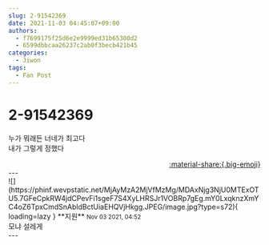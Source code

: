```yaml
---
slug: 2-91542369
date: 2021-11-03 04:45:07+09:00
authors:
  - f7699175f25d6e2e9999ed31b65300d2
  - 6599dbbcaa26237c2ab0f3becb421b45
categories:
  - Jiwon
tags:
  - Fan Post
---
```


# 2-91542369

<div class="post-container" markdown="1">
<div class="content-container md-sidebar__scrollwrap" markdown="1">

누가 뭐래든 너네가 최고다<br>내가 그렇게 정했다

</div>
</div>

<div style="text-align: right;" markdown="1">
<a href="https://weverse.io/fromis9/fanpost/2-91542369" style="text-align: right;">:material-share:{.big-emoji}</a>
</div>
---

<div class="comments-container md-sidebar__scrollwrap" markdown="1">
<div class="comment" markdown="1">
<div class='id-container' markdown="1">
![](https://phinf.wevpstatic.net/MjAyMzA2MjVfMzMg/MDAxNjg3NjU0MTExOTU5.7GFeCpkRW4jdCPevFi1sgeF7S4XyLHRSJr1VOBRp7gEg.mY0LxqknzXmYC4oZ6TpxCmdSnAbldBctUiaEHQVjHkgg.JPEG/image.jpg?type=s72){ loading=lazy }
**<span class="artist">지원</span>** <small>Nov 03 2021, 04:52</small><br>
</div>
<div class='comment-body' markdown="1">
모냐 설레게
</div>
</div>
</div>
---
